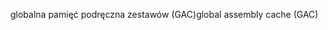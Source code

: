 <span data-ttu-id="8aac4-101">globalna pamięć podręczna zestawów (GAC)</span><span class="sxs-lookup"><span data-stu-id="8aac4-101">global assembly cache (GAC)</span></span>